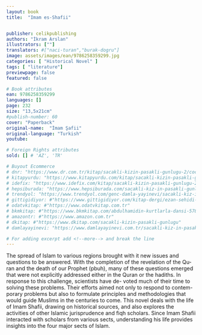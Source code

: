 ```yaml
---
layout: book
title:  "Imam es-Shafii"


publisher: celikpublishing
authors: "İkram Arslan"
illustrators: [""]
translators: #["naci-turan","burak-dogru"]
image: assets/images/ean/9786258359299.jpg
categories: [ "Historical Novel" ]
tags: [ "literature"]
previewpage: false
featured: false

# Book attributes
ean: 9786258359299
languages: []
page: 232
size: "13,5x21cm"
#publish-number: 60
cover: "Paperback"
original-name:  "İmam Şafii"
original-language: "Turkish"
youtube:

# Foreign Rights attributes
sold: [] # 'AZ', 'TR'

# Buyout Ecommerce
# dnr: "https://www.dr.com.tr/kitap/sacakli-kizin-pasakli-gunlugu-2/cocuk-ve-genclik/genclik-10-yas/roman-oyku/urunno=0001893059001"
# kitapyurdu: "https://www.kitapyurdu.com/kitap/sacakli-kizin-pasakli-gunlugu-2-/560122.html&filter_name=Sa%C3%A7akl%C4%B1+K%C4%B1z%27%C4%B1n+Pasakl%C4%B1+G%C3%BCnl%C3%BC%C4%9F%C3%BC+2"
# idefix: "https://www.idefix.com/kitap/sacakli-kizin-pasakli-gunlugu-2/cocuk-ve-genclik/genclik-10-yas/roman-oyku/urunno=0001893059001"
# hepsiburada: "https://www.hepsiburada.com/sacakli-kiz-in-pasakli-gunlugu-2-damla-yayinevi-p-HBV000012ER86"
# trendyol: "https://www.trendyol.com/genc-damla-yayinevi/sacakli-kiz-in-pasakli-gunlugu-2-p-54825777"
# gittigidiyor: #"https://www.gittigidiyor.com/kitap-dergi/ezan-sehidi-adnan-menderes_pdp_732728793"
# odatvkitap: #"https://www.odatvkitap.com.tr"
# bkmkitap: #"https://www.bkmkitap.com/abdulhamidin-kurtlarla-dansi-578226"
# amazontr: #"https://www.amazon.com.tr"
# dkitap: #"https://www.dkitap.com/sacakli-kizin-pasakli-gunlugu"
# damlayayinevi: "https://www.damlayayinevi.com.tr/sacakli-kiz-in-pasakli-gunlugu-2-bu-iste-bi-terslik-var"

# For adding excerpt add <!--more--> and break the line
---
```

The spread of Islam to various regions brought
with it new issues and questions to be answered.
With the completion of the revelation of the Qu-
ran and the death of our Prophet (pbuh), many of
these questions emerged that were not explicitly
addressed either in the Quran or the hadiths.
In response to this challenge, scientists have de-
voted much of their time to solving these problems.
Their efforts aimed not only to respond to contem-
porary problems but also to formulate principles
and methodologies that would guide Muslims in the
centuries to come.
This novel deals with the life of Imam Shafii,
drawing on historical sources, and also explores
the activities of other Islamic jurisprudence and
fiqh scholars. Since Imam Shafii interacted with
scholars from various sects, understanding his life
provides insights into the four major sects of Islam.
<!--more--> 

